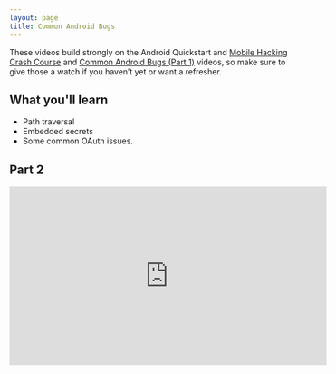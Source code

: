 ```yaml
---
layout: page
title: Common Android Bugs
---
```


These videos build strongly on the Android Quickstart and [Mobile Hacking Crash Course](/sessions/mobile_crash_course) and [Common Android Bugs (Part 1)](/sessions/mobile_crash_course) videos, so make sure to give those a watch if you haven’t yet or want a refresher.

What you'll learn
-----------------

- Path traversal 
- Embedded secrets
- Some common OAuth issues.


Part 2
-----

<div class="container">
	<iframe width="560" height="315" src="https://www.youtube-nocookie.com/embed/tt1f4pcI0jo" frameborder="0" allow="accelerometer; autoplay; encrypted-media; gyroscope; picture-in-picture" allowfullscreen></iframe>
</div>
